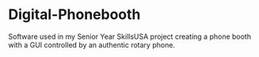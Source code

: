 # Digital-Phonebooth
Software used in my Senior Year SkillsUSA project creating a phone booth with a GUI controlled by an authentic rotary phone.
